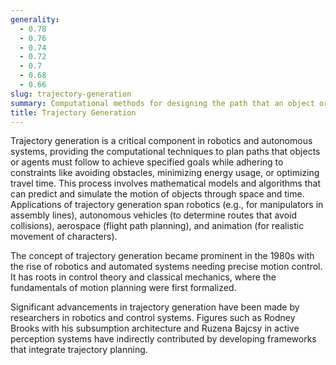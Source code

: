 ```yaml
---
generality:
  - 0.78
  - 0.76
  - 0.74
  - 0.72
  - 0.7
  - 0.68
  - 0.66
slug: trajectory-generation
summary: Computational methods for designing the path that an object or agent should follow to reach a destination efficiently and effectively.
title: Trajectory Generation
---
```


Trajectory generation is a critical component in robotics and autonomous systems, providing the computational techniques to plan paths that objects or agents must follow to achieve specified goals while adhering to constraints like avoiding obstacles, minimizing energy usage, or optimizing travel time. This process involves mathematical models and algorithms that can predict and simulate the motion of objects through space and time. Applications of trajectory generation span robotics (e.g., for manipulators in assembly lines), autonomous vehicles (to determine routes that avoid collisions), aerospace (flight path planning), and animation (for realistic movement of characters).

The concept of trajectory generation became prominent in the 1980s with the rise of robotics and automated systems needing precise motion control. It has roots in control theory and classical mechanics, where the fundamentals of motion planning were first formalized.

Significant advancements in trajectory generation have been made by researchers in robotics and control systems. Figures such as Rodney Brooks with his subsumption architecture and Ruzena Bajcsy in active perception systems have indirectly contributed by developing frameworks that integrate trajectory planning.
